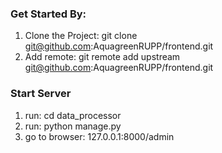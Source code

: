 ### Get Started By:
1. Clone the Project: git clone git@github.com:AquagreenRUPP/frontend.git
2. Add remote: git remote add upstream git@github.com:AquagreenRUPP/frontend.git

### Start Server
1. run: cd data_processor
2. run: python manage.py
3. go to browser: 127.0.0.1:8000/admin
